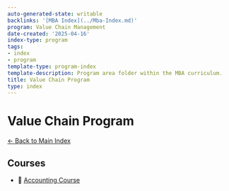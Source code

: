 ```yaml
---
auto-generated-state: writable
backlinks: '[MBA Index](../Mba-Index.md)'
program: Value Chain Management
date-created: '2025-04-16'
index-type: program
tags:
- index
- program
template-type: program-index
template-description: Program area folder within the MBA curriculum.
title: Value Chain Program
type: index
---
```


# Value Chain Program
[← Back to Main Index](../)

## Courses

- 📁 [Accounting Course](Accounting%20Course/Accounting-Course-Index.md)
